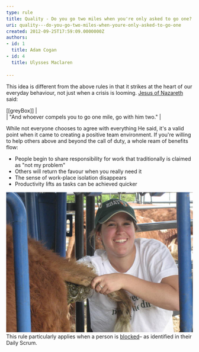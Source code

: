 ```yaml
---
type: rule
title: Quality - Do you go two miles when you're only asked to go one?
uri: quality---do-you-go-two-miles-when-youre-only-asked-to-go-one
created: 2012-09-25T17:59:09.0000000Z
authors:
- id: 1
  title: Adam Cogan
- id: 4
  title: Ulysses Maclaren

---
```


This idea is different from the above rules in that it strikes at the heart of our                     everyday behaviour, not just when a crisis is looming. [Jesus of Nazareth](http://www.biblegateway.com/passage/?search=matt%205:41&version=NKJV%3b) said:


[[greyBox]]
|  <br>
| "And whoever compels you to go one mile, go with him two."
| <br> 

While not everyone chooses                     to agree with everything He said, it's a valid point when it came to creating                     a positive team environment. If you're willing to help others above and beyond the                     call of duty, a whole ream of benefits flow:
 
- People begin to share responsibility for work that traditionally is claimed as "not my problem"
- Others will return the favour when you really need it
- The sense of work-place isolation disappears
- Productivity lifts as tasks can be achieved quicker


![Going the extra mile](CowsBum.JPG)
This rule particularly applies when a person is [blocked](/Pages/Ask-questions-where-you-are-stuck.aspx)– as identified in their Daily Scrum.
